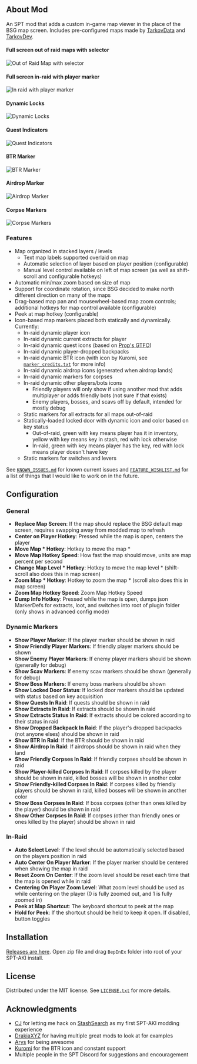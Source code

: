 ## About Mod

An SPT mod that adds a custom in-game map viewer in the place of the BSG map screen. Includes pre-configured maps made by [TarkovData](https://github.com/TarkovTracker/tarkovdata/) and [TarkovDev](https://github.com/the-hideout/tarkov-dev).

#### Full screen out of raid maps with selector
![Out of Raid Map with selector](Screenshots/out_of_raid_map.png)

#### Full screen in-raid with player marker
![In raid with player marker](Screenshots/in_raid_map.png)

#### Dynamic Locks
![Dynamic Locks](Screenshots/dynamic_locks.png)

#### Quest Indicators
![Quest Indicators](Screenshots/quest_markers.png)

#### BTR Marker
![BTR Marker](Screenshots/btr_marker.png)

#### Airdrop Marker
![Airdrop Marker](Screenshots/airdrop_marker.png)

#### Corpse Markers
![Corpse Markers](Screenshots/corpse_markers.png)

### Features

- Map organized in stacked layers / levels
  - Text map labels supported overlaid on map
  - Automatic selection of layer based on player position (configurable)
  - Manual level control available on left of map screen (as well as shift-scroll and configurable hotkeys)
- Automatic min/max zoom based on size of map
- Support for coordinate rotation, since BSG decided to make north different direction on many of the maps
- Drag-based map pan and mousewheel-based map zoom controls; additional hotkeys for map control available (configurable)
- Peek at map hotkey (configurable)
- Icon-based map markers placed both statically and dynamically. Currently:
  - In-raid dynamic player icon
  - In-raid dynamic current extracts for player
  - In-raid dynamic quest icons (based on [Prop's GTFO](https://github.com/dvize/GTFO))
  - In-raid dynamic player-dropped backpacks
  - In-raid dynamic BTR icon (with icon by Kuromi, see [`marker_credits.txt`](Resources/Markers/marker_credits.txt) for more info)
  - In-raid dynamic airdrop icons (generated when airdrop lands)
  - In-raid dynamic markers for corpses
  - In-raid dynamic other players/bots icons
    - Friendly players will only show if using another mod that adds multiplayer or adds friendly bots (not sure if that exists)
    - Enemy players, bosses, and scavs off by default, intended for mostly debug
  - Static markers for all extracts for all maps out-of-raid
  - Statically-loaded locked door with dynamic icon and color based on key status
    - Out-of-raid, green with key means player has it in inventory, yellow with key means key in stash, red with lock otherwise
    - In-raid, green with key means player has the key, red with lock means player doesn't have key
  - Static markers for switches and levers

See [`KNOWN_ISSUES.md`](KNOWN_ISSUES.md) for known current issues and [`FEATURE_WISHLIST.md`](FEATURE_WISHLIST.md) for a list of things that I would like to work on in the future.

## Configuration

### General

- **Replace Map Screen**: If the map should replace the BSG default map screen, requires swapping away from modded map to refresh
- **Center on Player Hotkey**: Pressed while the map is open, centers the player
- **Move Map * Hotkey**: Hotkey to move the map *
- **Move Map Hotkey Speed**: How fast the map should move, units are map percent per second
- **Change Map Level * Hotkey**: Hotkey to move the map level * (shift-scroll also does this in map screen)
- **Zoom Map * Hotkey**: Hotkey to zoom the map * (scroll also does this in map screen)
- **Zoom Map Hotkey Speed**: Zoom Map Hotkey Speed
- **Dump Info Hotkey**: Pressed while the map is open, dumps json MarkerDefs for extracts, loot, and switches into root of plugin folder (only shows in advanced config mode)

### Dynamic Markers

- **Show Player Marker**: If the player marker should be shown in raid
- **Show Friendly Player Markers**: If friendly player markers should be shown
- **Show Enemy Player Markers**: If enemy player markers should be shown (generally for debug)
- **Show Scav Markers**: If enemy scav markers should be shown (generally for debug)
- **Show Boss Markers**: If enemy boss markers should be shown
- **Show Locked Door Status**: If locked door markers should be updated with status based on key acquisition
- **Show Quests In Raid**: If quests should be shown in raid
- **Show Extracts In Raid**: If extracts should be shown in raid
- **Show Extracts Status In Raid**: If extracts should be colored according to their status in raid
- **Show Dropped Backpack In Raid**: If the player's dropped backpacks (not anyone elses) should be shown in raid
- **Show BTR In Raid**: If the BTR should be shown in raid
- **Show Airdrop In Raid**: If airdrops should be shown in raid when they land
- **Show Friendly Corpses In Raid**: If friendly corpses should be shown in raid
- **Show Player-killed Corpses In Raid**: If corpses killed by the player should be shown in raid, killed bosses will be shown in another color
- **Show Friendly-killed Corpses In Raid**: If corpses killed by friendly players should be shown in raid, killed bosses will be shown in another color
- **Show Boss Corpses In Raid**: If boss corpses (other than ones killed by the player) should be shown in raid
- **Show Other Corpses In Raid**: If corpses (other than friendly ones or ones killed by the player) should be shown in raid

### In-Raid

- **Auto Select Level**: If the level should be automatically selected based on the players position in raid
- **Auto Center On Player Marker**: If the player marker should be centered when showing the map in raid
- **Reset Zoom On Center**: If the zoom level should be reset each time that the map is opened while in raid
- **Centering On Player Zoom Level**: What zoom level should be used as while centering on the player (0 is fully zoomed out, and 1 is fully zoomed in)
- **Peek at Map Shortcut**: The keyboard shortcut to peek at the map
- **Hold for Peek**: If the shortcut should be held to keep it open. If disabled, button toggles

## Installation

[Releases are here](https://github.com/mpstark/SPT-DynamicMaps/releases). Open zip file and drag `BepInEx` folder into root of your SPT-AKI install.

## License

Distributed under the MIT license. See [`LICENSE.txt`](LICENSE.txt) for more details.

## Acknowledgments

- [CJ](https://github.com/CJ-SPT) for letting me hack on [StashSearch](https://github.com/CJ-SPT/StashSearch) as my first SPT-AKI modding experience
- [DrakiaXYZ](https://github.com/DrakiaXYZ) for having multiple great mods to look at for examples
- [Arys](https://github.com/Nympfonic) for being awesome
- [Kuromi](https://github.com/schkuromi/) for the BTR icon and constant support
- Multiple people in the SPT Discord for suggestions and encouragement
